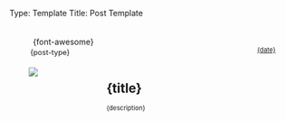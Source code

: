 Type: Template
Title: Post Template

<style>
@import url('https://static.omg.lol/type/fontawesome-free/css/all.css');

.home-post {
    display: flex;
    background-color: var(--background-alt);
    color: var(--foreground);
    align-items: stretch;
    gap: 0;
    padding: 1rem;
    margin: 1rem;
}

.home-post > div {
    padding: 0.1rem;
}

.home-post-header {
    padding: 0.5rem;
    flex-grow: 1;
}

.home-post-image img {
    flex-shrink: 1;
    padding: 0em;
    align-self: flex-start;
    max-width: 15em;
}

.home-post-title {
    padding: 1rem;
    color: var(--{color});
    text-align: left;
}

.home-post-info {
    font-size: 0.8em;
    margin-top: 1rem;
    margin-bottom: 0.5rem;
    text-align: right;
}

.home-post-type {
    display: block;
    margin-bottom: 1rem;
    font-size: 0.8rem;
    border-radius: 10px;
    max-width: fit-content;
    padding: .2rem;
}

.home-post-fa {
    margin-right: .2rem;
    padding-left: .5rem;
    display: block;
}

@media only screen and (max-width: 480px) {
    /* For mobile phones: */
    .home-post {
        flex-direction: column;
        align-items: normal;
    }
    .home-post-title {
        padding: 0;
    }
    .home-post-image {
        padding: 0.5rem;
        margin: auto;
    }
    .home-post-image img {
        max-width: 100%;
        margin: auto;
    }
}
</style>

<div class="home-post" style="border-left: 4px solid var(--{color});">
    <div class="home-post-image">
    <span class="home-post-fa" style="color: var(--{color});">{font-awesome}</span>
        <span class="home-post-type" style="color: var(--{color});">{post-type}</span>
    <a href="{permalink}"><img src={image}></a>
    </div>

<div class="home-post-header">
<div class="home-post-info">
        <i class="fa-solid fa-clock"></i> <a href="{permalink}">{date}</a>
    <div class="home-post-title">
        <h1><span style="text-transform: lowercase; color: var(--{color});">{title}</span></h1>
        <p>{description}</p>
        </div>
    </div>
</div>
</div>